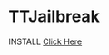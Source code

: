 # TTJailbreak

INSTALL [Click Here](itms-services://?action=download-manifest&url=https://github.com/iMokhles/TTJB/releases/download/v1.0/ttjjb.plist)
